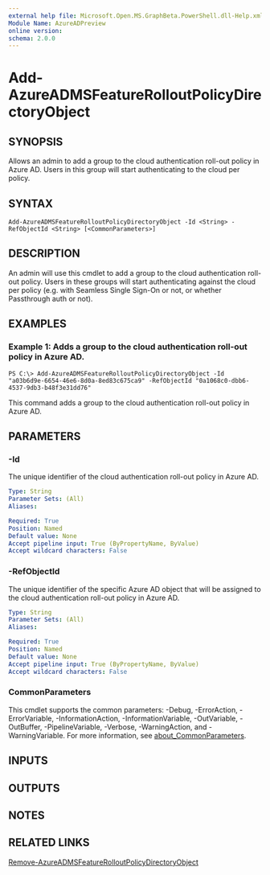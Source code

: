 ```yaml
---
external help file: Microsoft.Open.MS.GraphBeta.PowerShell.dll-Help.xml
Module Name: AzureADPreview
online version:
schema: 2.0.0
---
```


# Add-AzureADMSFeatureRolloutPolicyDirectoryObject

## SYNOPSIS
Allows an admin to add a group to the cloud authentication roll-out policy in Azure AD.
Users in this group will start authenticating to the cloud per policy.

## SYNTAX

```
Add-AzureADMSFeatureRolloutPolicyDirectoryObject -Id <String> -RefObjectId <String> [<CommonParameters>]
```

## DESCRIPTION
An admin will use this cmdlet to add a group to the cloud authentication roll-out policy.
Users in these groups will start authenticating against the cloud per policy (e.g.
with Seamless Single Sign-On or not, or whether Passthrough auth or not).

## EXAMPLES

### Example 1: Adds a group to the cloud authentication roll-out policy in Azure AD.
```
PS C:\> Add-AzureADMSFeatureRolloutPolicyDirectoryObject -Id "a03b6d9e-6654-46e6-8d0a-8ed83c675ca9" -RefObjectId "0a1068c0-dbb6-4537-9db3-b48f3e31dd76"
```

This command adds a group to the cloud authentication roll-out policy in Azure AD.

## PARAMETERS

### -Id
The unique identifier of the cloud authentication roll-out policy in Azure AD.

```yaml
Type: String
Parameter Sets: (All)
Aliases:

Required: True
Position: Named
Default value: None
Accept pipeline input: True (ByPropertyName, ByValue)
Accept wildcard characters: False
```

### -RefObjectId
The unique identifier of the specific Azure AD object that will be assigned to the cloud authentication roll-out policy in Azure AD.

```yaml
Type: String
Parameter Sets: (All)
Aliases:

Required: True
Position: Named
Default value: None
Accept pipeline input: True (ByPropertyName, ByValue)
Accept wildcard characters: False
```

### CommonParameters
This cmdlet supports the common parameters: -Debug, -ErrorAction, -ErrorVariable, -InformationAction, -InformationVariable, -OutVariable, -OutBuffer, -PipelineVariable, -Verbose, -WarningAction, and -WarningVariable. For more information, see [about_CommonParameters](http://go.microsoft.com/fwlink/?LinkID=113216).

## INPUTS

## OUTPUTS

## NOTES
## RELATED LINKS

[Remove-AzureADMSFeatureRolloutPolicyDirectoryObject]()

